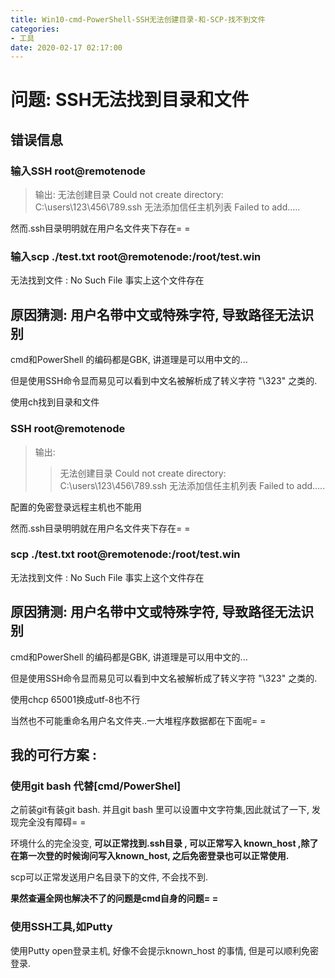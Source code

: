 ```yaml
---
title: Win10-cmd-PowerShell-SSH无法创建目录-和-SCP-找不到文件
categories:
- 工具
date: 2020-02-17 02:17:00
---
```

# 问题: SSH无法找到目录和文件

## 错误信息

###  输入SSH root@remotenode

>输出: 
无法创建目录  Could not create directory: C:\users\\123\456\789\.ssh 
无法添加信任主机列表 Failed to add.....

然而.ssh目录明明就在用户名文件夹下存在= =


### 输入scp ./test.txt root@remotenode:/root/test.win
无法找到文件 : No Such File
事实上这个文件存在


## 原因猜测: 用户名带中文或特殊字符,  导致路径无法识别
cmd和PowerShell 的编码都是GBK, 讲道理是可以用中文的...

但是使用SSH命令显而易见可以看到中文名被解析成了转义字符 "\323" 之类的.

使用ch找到目录和文件

###   SSH root@remotenode
>输出: 
>>无法创建目录  Could not create directory: C:\users\\123\456\789\.ssh 
>>无法添加信任主机列表 Failed to add.....
>

配置的免密登录远程主机也不能用


然而.ssh目录明明就在用户名文件夹下存在= =


###  scp ./test.txt root@remotenode:/root/test.win
无法找到文件 : No Such File
事实上这个文件存在

## 原因猜测: 用户名带中文或特殊字符,  导致路径无法识别
cmd和PowerShell 的编码都是GBK, 讲道理是可以用中文的...

但是使用SSH命令显而易见可以看到中文名被解析成了转义字符 "\323" 之类的.

使用chcp 65001换成utf-8也不行

当然也不可能重命名用户名文件夹..一大堆程序数据都在下面呢= =


## 我的可行方案 : 
###  使用git bash 代替[cmd/PowerShel] 
之前装git有装git bash. 并且git bash 里可以设置中文字符集,因此就试了一下, 发现完全没有障碍= =

环境什么的完全没变, **可以正常找到.ssh目录 , 可以正常写入 known_host ,除了在第一次登的时候询问写入known_host, 之后免密登录也可以正常使用.**

 scp可以正常发送用户名目录下的文件, 不会找不到.

**果然查遍全网也解决不了的问题是cmd自身的问题= =**

###  使用SSH工具,如Putty
使用Putty open登录主机, 好像不会提示known_host 的事情, 但是可以顺利免密登录.
